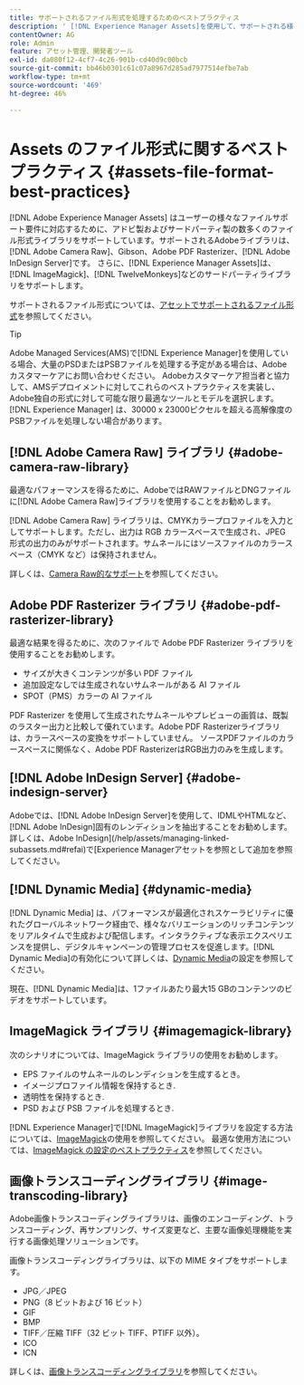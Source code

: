 ```yaml
---
title: サポートされるファイル形式を処理するためのベストプラクティス
description: ' [!DNL Experience Manager Assets]を使用して、サポートされる様々なファイルタイプを処理するためのベストプラクティス。'
contentOwner: AG
role: Admin
feature: アセット管理、開発者ツール
exl-id: da080f12-4cf7-4c26-901b-cd40d9c00bcb
source-git-commit: bb46b0301c61c07a8967d285ad7977514efbe7ab
workflow-type: tm+mt
source-wordcount: '469'
ht-degree: 46%

---
```


# Assets のファイル形式に関するベストプラクティス {#assets-file-format-best-practices}

[!DNL Adobe Experience Manager Assets] はユーザーの様々なファイルサポート要件に対応するために、アドビ製およびサードパーティ製の数多くのファイル形式ライブラリをサポートしています。サポートされるAdobeライブラリは、[!DNL Adobe Camera Raw]、Gibson、Adobe PDF Rasterizer、[!DNL Adobe InDesign Server]です。 さらに、[!DNL Experience Manager Assets]は、[!DNL ImageMagick]、[!DNL TwelveMonkeys]などのサードパーティライブラリをサポートします。

サポートされるファイル形式については、[アセットでサポートされるファイル形式](/help/assets/assets-formats.md)を参照してください。

>[!TIP]
>
>Adobe Managed Services(AMS)で[!DNL Experience Manager]を使用している場合、大量のPSDまたはPSBファイルを処理する予定がある場合は、Adobeカスタマーケアにお問い合わせください。 Adobeカスタマーケア担当者と協力して、AMSデプロイメントに対してこれらのベストプラクティスを実装し、Adobe独自の形式に対して可能な限り最適なツールとモデルを選択します。 [!DNL Experience Manager] は、30000 x 23000ピクセルを超える高解像度のPSBファイルを処理しない場合があります。

## [!DNL Adobe Camera Raw] ライブラリ {#adobe-camera-raw-library}

最適なパフォーマンスを得るために、AdobeではRAWファイルとDNGファイルに[!DNL Adobe Camera Raw]ライブラリを使用することをお勧めします。

[!DNL Adobe Camera Raw] ライブラリは、CMYKカラープロファイルを入力としてサポートします。ただし、出力は RGB カラースペースで生成され、JPEG 形式の出力のみがサポートされます。サムネールにはソースファイルのカラースペース（CMYK など）は保持されません。

詳しくは、[Camera Raw的なサポート](/help/assets/camera-raw.md)を参照してください。

## Adobe PDF Rasterizer ライブラリ {#adobe-pdf-rasterizer-library}

最適な結果を得るために、次のファイルで Adobe PDF Rasterizer ライブラリを使用することをお勧めします。

* サイズが大きくコンテンツが多い PDF ファイル
* 追加設定なしでは生成されないサムネールがある AI ファイル
* SPOT（PMS）カラーの AI ファイル

PDF Rasterizer を使用して生成されたサムネールやプレビューの画質は、既製のラスター出力と比較して優れています。Adobe PDF Rasterizerライブラリは、カラースペースの変換をサポートしていません。 ソースPDFファイルのカラースペースに関係なく、Adobe PDF RasterizerはRGB出力のみを生成します。

## [!DNL Adobe InDesign Server] {#adobe-indesign-server}

Adobeでは、[!DNL Adobe InDesign Server]を使用して、IDMLやHTMLなど、[!DNL Adobe InDesign]固有のレンディションを抽出することをお勧めします。 詳しくは、Adobe InDesign](/help/assets/managing-linked-subassets.md#refai)で[Experience Managerアセットを参照として追加を参照してください。

## [!DNL Dynamic Media] {#dynamic-media}

[!DNL Dynamic Media] は、パフォーマンスが最適化されスケーラビリティに優れたグローバルネットワーク経由で、様々なバリエーションのリッチコンテンツをリアルタイムで生成および配信します。インタラクティブな表示エクスペリエンスを提供し、デジタルキャンペーンの管理プロセスを促進します。[!DNL Dynamic Media]の有効化について詳しくは、[Dynamic Media](/help/assets/config-dynamic.md)の設定を参照してください。

現在、[!DNL Dynamic Media]は、1ファイルあたり最大15 GBのコンテンツのビデオをサポートしています。

## ImageMagick ライブラリ {#imagemagick-library}

次のシナリオについては、ImageMagick ライブラリの使用をお勧めします。

* EPS ファイルのサムネールのレンディションを生成するとき。
* イメージプロファイル情報を保持するとき.
* 透明性を保持するとき.
* PSD および PSB ファイルを処理するとき.

[!DNL Experience Manager]で[!DNL ImageMagick]ライブラリを設定する方法については、[ImageMagick](/help/assets/media-handlers.md#an-example-using-imagemagick)の使用を参照してください。 最適な使用方法については、[ImageMagick の設定のベストプラクティス](/help/assets/best-practices-for-imagemagick.md)を参照してください。

## 画像トランスコーディングライブラリ {#image-transcoding-library}

Adobe画像トランスコーディングライブラリは、画像のエンコーディング、トランスコーディング、再サンプリング、サイズ変更など、主要な画像処理機能を実行する画像処理ソリューションです。

画像トランスコーディングライブラリは、以下の MIME タイプをサポートします。

* JPG／JPEG
* PNG（8 ビットおよび 16 ビット）
* GIF
* BMP
* TIFF／圧縮 TIFF（32 ビット TIFF、PTIFF 以外）。
* ICO
* ICN

詳しくは、[画像トランスコーディングライブラリ](/help/assets/imaging-transcoding-library.md)を参照してください。
